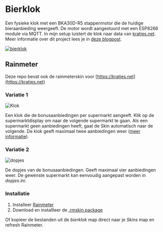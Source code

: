 # Bierklok
Een fysieke klok met een BKA30D-R5 stappenmotor die de huidige bieraanbieding weergeeft. De motor wordt aangestuurd met een ESP8266 module via MQTT. In mijn setup luistert de klok naar data van [kratjes.net](https://kratjes.net). Meer informatie over dit project lees je in [deze blogpost](https://joszuijderwijk.nl/blog/bierklok/).

[![bierklok](https://img.youtube.com/vi/E2udo9U9OrQ/0.jpg)](https://www.youtube.com/watch?v=E2udo9U9OrQ)

## Rainmeter
Deze repo bevat ook de rainmeterskin voor [https://kratjes.net](https://kratjes.net)

### Variatie 1
![Klok](https://i.imgur.com/Amryve0.gif)

Een klok die de bonusaanbiedingen per supermarkt aangeeft. Klik op de supermarktdisplay om naar de volgende supermarkt te gaan. Als een supermarkt geen aanbiedingen heeft, gaat de Skin automatisch naar de volgende. De klok geeft maximaal twee aanbiedingen weer ([meer informatie](https://joszuijderwijk.nl/blog/kratjes)).

### Variatie 2
![dopjes](https://i.imgur.com/vGaZBOo.png)

De dopjes van de bonusaanbiedingen. Geeft maximaal vier aanbiedingen weer. De gewenste supermarkt kan eenvoudig aangepast worden in _dopjes.ini_.

### Installatie

1. Installeer [Rainmeter](https://www.rainmeter.net/)
2. Download en installleer de [.rmskin package](https://github.com/iovidius/bierklok/raw/main/Rainmeter/Bierklok_1.3.rmskin)

Of kopieer de bestanden uit de _bierklok_ map direct naar je _Skins_ map en refresh Rainmeter.
